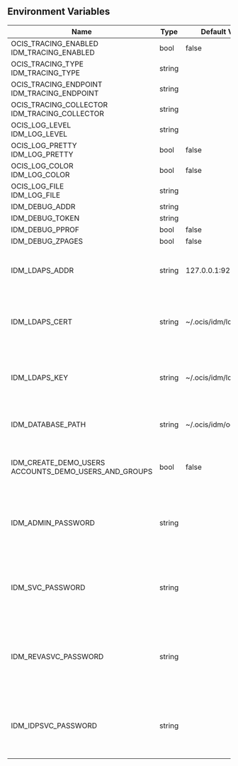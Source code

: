## Environment Variables

| Name | Type | Default Value | Description |
|------|------|---------------|-------------|
| OCIS_TRACING_ENABLED<br/>IDM_TRACING_ENABLED | bool | false | |
| OCIS_TRACING_TYPE<br/>IDM_TRACING_TYPE | string |  | |
| OCIS_TRACING_ENDPOINT<br/>IDM_TRACING_ENDPOINT | string |  | |
| OCIS_TRACING_COLLECTOR<br/>IDM_TRACING_COLLECTOR | string |  | |
| OCIS_LOG_LEVEL<br/>IDM_LOG_LEVEL | string |  | |
| OCIS_LOG_PRETTY<br/>IDM_LOG_PRETTY | bool | false | |
| OCIS_LOG_COLOR<br/>IDM_LOG_COLOR | bool | false | |
| OCIS_LOG_FILE<br/>IDM_LOG_FILE | string |  | |
| IDM_DEBUG_ADDR | string |  | |
| IDM_DEBUG_TOKEN | string |  | |
| IDM_DEBUG_PPROF | bool | false | |
| IDM_DEBUG_ZPAGES | bool | false | |
| IDM_LDAPS_ADDR | string | 127.0.0.1:9235 | Listen address for the ldaps listener (ip-addr:port)|
| IDM_LDAPS_CERT | string | ~/.ocis/idm/ldap.crt | File name of the TLS server certificate for the ldaps listener|
| IDM_LDAPS_KEY | string | ~/.ocis/idm/ldap.key | File name for the TLS certificate key for the server certificate|
| IDM_DATABASE_PATH | string | ~/.ocis/idm/ocis.boltdb | Full path to the idm backend database|
| IDM_CREATE_DEMO_USERS<br/>ACCOUNTS_DEMO_USERS_AND_GROUPS | bool | false | Flag to enabe/disable the creation of the demo users|
| IDM_ADMIN_PASSWORD | string |  | Password to set for the ocis "admin" user. Either cleartext or an argon2id hash|
| IDM_SVC_PASSWORD | string |  | Password to set for the "idm" service user. Either cleartext or an argon2id hash|
| IDM_REVASVC_PASSWORD | string |  | Password to set for the "reva" service user. Either cleartext or an argon2id hash|
| IDM_IDPSVC_PASSWORD | string |  | Password to set for the "idp" service user. Either cleartext or an argon2id hash|